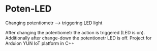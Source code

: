 # Poten-LED
Changing potentiometr --> triggering LED light

After changing the potentiometr the action is triggered (LED is on). Additionally after change-down the potentionetr LED is off.
Project for Arduion YUN IoT platform in C++
